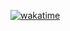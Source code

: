 [![wakatime](https://wakatime.com/badge/user/018d6a77-efa7-44b6-b8c1-99184f827c10/project/018d6be8-9105-4547-a146-7b50e9b2ec30.svg)](https://wakatime.com/badge/user/018d6a77-efa7-44b6-b8c1-99184f827c10/project/018d6be8-9105-4547-a146-7b50e9b2ec30)